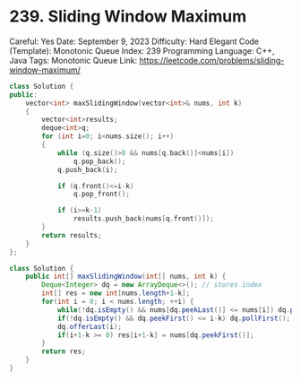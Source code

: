 # 239. Sliding Window Maximum

Careful: Yes
Date: September 9, 2023
Difficulty: Hard
Elegant Code (Template): Monotonic Queue
Index: 239
Programming Language: C++, Java
Tags: Monotonic Queue
Link: https://leetcode.com/problems/sliding-window-maximum/

```cpp
class Solution {
public:
    vector<int> maxSlidingWindow(vector<int>& nums, int k) 
    {        
        vector<int>results;
        deque<int>q;
        for (int i=0; i<nums.size(); i++)
        {
            while (q.size()>0 && nums[q.back()]<nums[i])
                q.pop_back();
            q.push_back(i);

            if (q.front()<=i-k)
                q.pop_front();

            if (i>=k-1)
                results.push_back(nums[q.front()]);
        }
        return results;
    }
};
```

```java
class Solution {
    public int[] maxSlidingWindow(int[] nums, int k) {
        Deque<Integer> dq = new ArrayDeque<>(); // stores index
        int[] res = new int[nums.length+1-k];
        for(int i = 0; i < nums.length; ++i) {
            while(!dq.isEmpty() && nums[dq.peekLast()] <= nums[i]) dq.pollLast();
            if(!dq.isEmpty() && dq.peekFirst() <= i-k) dq.pollFirst();
            dq.offerLast(i);
            if(i+1-k >= 0) res[i+1-k] = nums[dq.peekFirst()];
        }
        return res;
    }
}
```
